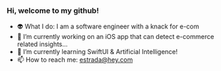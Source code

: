 ### Hi, welcome to my github!

- 👽 What I do: I am a software engineer with a knack for e-com
- 🔭 I’m currently working on an iOS app that can detect e-commerce related insights...
- 🌱 I’m currently learning SwiftUI & Artificial Intelligence!
- 📫 How to reach me: estrada@hey.com

